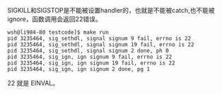 SIGKILL和SIGSTOP是不能被设置handler的，也就是不能被catch,也不能被ignore，函数调用会返回22错误。
```
wsh@li984-80 testcode]$ make run
pid 3235464, sig_sethdl, signal signum 9 fail, errno is 22
pid 3235464, sig_sethdl, signal signum 19 fail, errno is 22
pid 3235464, sig_sethdl, signal signum 2 done, ph 0
pid 3235464, sig_ign, ign signum 9 fail, errno is 22
pid 3235464, sig_ign, ign signum 19 fail, errno is 22
pid 3235464, sig_ign, ign signum 2 done, pg 1
```
22 就是 EINVAL。
